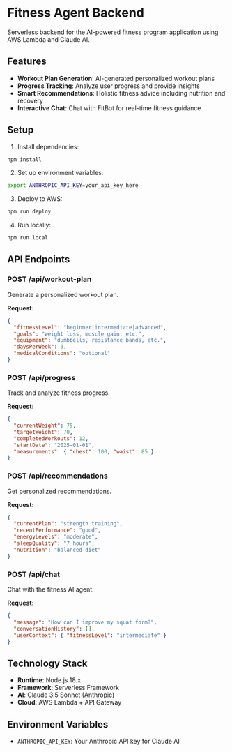 # Fitness Agent Backend

Serverless backend for the AI-powered fitness program application using AWS Lambda and Claude AI.

## Features

- **Workout Plan Generation**: AI-generated personalized workout plans
- **Progress Tracking**: Analyze user progress and provide insights
- **Smart Recommendations**: Holistic fitness advice including nutrition and recovery
- **Interactive Chat**: Chat with FitBot for real-time fitness guidance

## Setup

1. Install dependencies:
```bash
npm install
```

2. Set up environment variables:
```bash
export ANTHROPIC_API_KEY=your_api_key_here
```

3. Deploy to AWS:
```bash
npm run deploy
```

4. Run locally:
```bash
npm run local
```

## API Endpoints

### POST /api/workout-plan
Generate a personalized workout plan.

**Request:**
```json
{
  "fitnessLevel": "beginner|intermediate|advanced",
  "goals": "weight loss, muscle gain, etc.",
  "equipment": "dumbbells, resistance bands, etc.",
  "daysPerWeek": 3,
  "medicalConditions": "optional"
}
```

### POST /api/progress
Track and analyze fitness progress.

**Request:**
```json
{
  "currentWeight": 75,
  "targetWeight": 70,
  "completedWorkouts": 12,
  "startDate": "2025-01-01",
  "measurements": { "chest": 100, "waist": 85 }
}
```

### POST /api/recommendations
Get personalized recommendations.

**Request:**
```json
{
  "currentPlan": "strength training",
  "recentPerformance": "good",
  "energyLevels": "moderate",
  "sleepQuality": "7 hours",
  "nutrition": "balanced diet"
}
```

### POST /api/chat
Chat with the fitness AI agent.

**Request:**
```json
{
  "message": "How can I improve my squat form?",
  "conversationHistory": [],
  "userContext": { "fitnessLevel": "intermediate" }
}
```

## Technology Stack

- **Runtime**: Node.js 18.x
- **Framework**: Serverless Framework
- **AI**: Claude 3.5 Sonnet (Anthropic)
- **Cloud**: AWS Lambda + API Gateway

## Environment Variables

- `ANTHROPIC_API_KEY`: Your Anthropic API key for Claude AI
